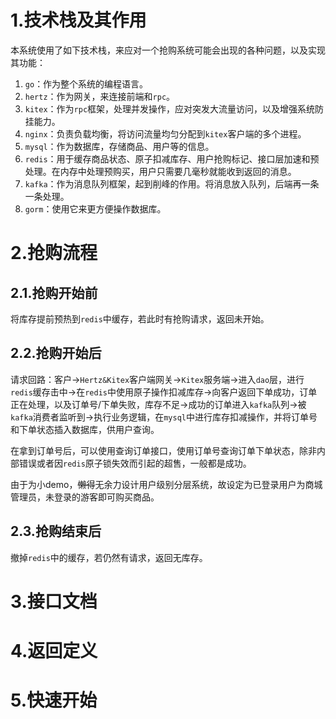 # 1.技术栈及其作用

本系统使用了如下技术栈，来应对一个抢购系统可能会出现的各种问题，以及实现其功能：

1. `go`：作为整个系统的编程语言。
2. `hertz`：作为网关，来连接前端和`rpc`。
3. `kitex`：作为`rpc`框架，处理并发操作，应对突发大流量访问，以及增强系统防挂能力。
4. `nginx`：负责负载均衡，将访问流量均匀分配到`kitex`客户端的多个进程。
5. `mysql`：作为数据库，存储商品、用户等的信息。
6. `redis`：用于缓存商品状态、原子扣减库存、用户抢购标记、接口层加速和预处理。在内存中处理预购买，用户只需要几毫秒就能收到返回的消息。
7. `kafka`：作为消息队列框架，起到削峰的作用。将消息放入队列，后端再一条一条处理。
8. `gorm`：使用它来更方便操作数据库。

# 2.抢购流程

## 2.1.抢购开始前

将库存提前预热到`redis`中缓存，若此时有抢购请求，返回未开始。

## 2.2.抢购开始后

请求回路：客户->`Hertz&Kitex`客户端网关->`Kitex`服务端->进入`dao`层，进行`redis`缓存击中->在`redis`中使用原子操作扣减库存->向客户返回下单成功，订单正在处理，以及订单号/下单失败，库存不足->成功的订单进入`kafka`队列->被`kafka`消费者监听到->执行业务逻辑，在`mysql`中进行库存扣减操作，并将订单号和下单状态插入数据库，供用户查询。

在拿到订单号后，可以使用查询订单接口，使用订单号查询订单下单状态，除非内部错误或者因`redis`原子锁失效而引起的超售，一般都是成功。

由于为小demo，~~懒得~~无余力设计用户级别分层系统，故设定为已登录用户为商城管理员，未登录的游客即可购买商品。

## 2.3.抢购结束后

撤掉`redis`中的缓存，若仍然有请求，返回无库存。

# 3.接口文档

# 4.返回定义

# 5.快速开始


